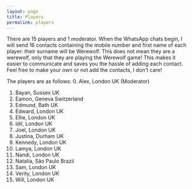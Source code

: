 ```yaml
---
layout: page
title: Players
permalink: players
---
```

There are 15 players and 1 moderator. When the WhatsApp chats begin, I will send 16 contacts 
containing the mobile number and first name of each player: their surname will be Werewolf. This 
does not mean they are a werewolf, only that they are playing the Werewolf game! This makes it 
easier to communicate and saves you the hassle of adding each contact. Feel free to make your own or 
not add the contacts, I don't care! 

The players are as follows:
0. Alex, London UK (Moderator)
1. Bayan, Sussex UK
2. Eamon, Geneva Switzerland
3. Edmund, Bath UK
4. Edward, London UK
5. Ellie, London UK
6. Idil, London UK
7. Joel, London UK
8. Justina, Durham UK
9. Kennedy, London UK
10. Lamya, London UK
11. Nandi, London UK
12. Natalia, São Paulo Brazil
13. Sam, London UK
14. Verity, London UK
15. Will, London UK